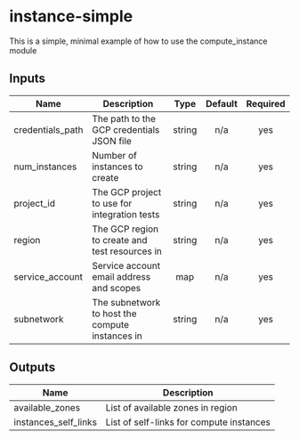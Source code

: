 # instance-simple

This is a simple, minimal example of how to use the compute_instance module

[^]: (autogen_docs_start)

## Inputs

| Name | Description | Type | Default | Required |
|------|-------------|:----:|:-----:|:-----:|
| credentials\_path | The path to the GCP credentials JSON file | string | n/a | yes |
| num\_instances | Number of instances to create | string | n/a | yes |
| project\_id | The GCP project to use for integration tests | string | n/a | yes |
| region | The GCP region to create and test resources in | string | n/a | yes |
| service\_account | Service account email address and scopes | map | n/a | yes |
| subnetwork | The subnetwork to host the compute instances in | string | n/a | yes |

## Outputs

| Name | Description |
|------|-------------|
| available\_zones | List of available zones in region |
| instances\_self\_links | List of self-links for compute instances |

[^]: (autogen_docs_end)